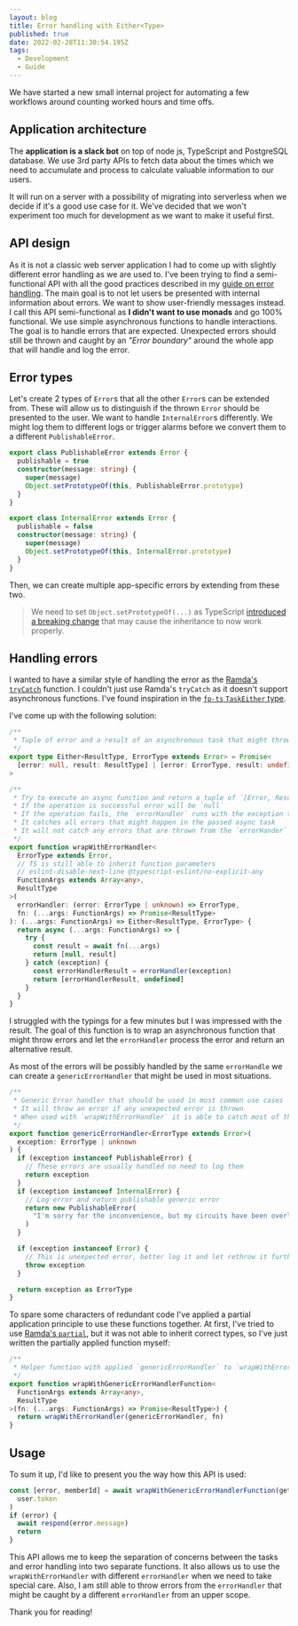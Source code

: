 ```yaml
---
layout: blog
title: Error handling with Either<Type>
published: true
date: 2022-02-28T11:30:54.195Z
tags:
  - Development
  - Guide
---
```


We have started a new small internal project for automating a few workflows around counting worked hours and time offs.

## Application architecture

The **application is a slack bot** on top of node js, TypeScript and PostgreSQL database. We use 3rd party APIs to fetch data about the times which we need to accumulate and process to calculate valuable information to our users.

It will run on a server with a possibility of migrating into serverless when we decide if it's a good use case for it. We've decided that we won't experiment too much for development as we want to make it useful first.

## API design

As it is not a classic web server application I had to come up with slightly different error handling as we are used to. I've been trying to find a semi-functional API with all the good practices described in my [guide on error handling](/blog/2020-12-09-guide-on-error-handling). The main goal is to not let users be presented with internal information about errors. We want to show user-friendly messages instead.
I call this API semi-functional as **I didn't want to use monads** and go 100% functional. We use simple asynchronous functions to handle interactions.
The goal is to handle errors that are expected. Unexpected errors should still be thrown and caught by an _"Error boundary"_ around the whole app that will handle and log the error.

## Error types

Let's create 2 types of `Error`s that all the other `Error`s can be extended from.
These will allow us to distinguish if the thrown `Error` should be presented to the user. We want to handle `InternalError`s differently. We might log them to different logs or trigger alarms before we convert them to a different `PublishableError`.

```typescript
export class PublishableError extends Error {
  publishable = true
  constructor(message: string) {
    super(message)
    Object.setPrototypeOf(this, PublishableError.prototype)
  }
}

export class InternalError extends Error {
  publishable = false
  constructor(message: string) {
    super(message)
    Object.setPrototypeOf(this, InternalError.prototype)
  }
}
```

Then, we can create multiple app-specific errors by extending from these two.

> We need to set `Object.setPrototypeOf(...)` as TypeScript [introduced a breaking change](https://github.com/Microsoft/TypeScript-wiki/blob/main/Breaking-Changes.md#extending-built-ins-like-error-array-and-map-may-no-longer-work) that may cause the inheritance to now work properly.

## Handling errors

I wanted to have a similar style of handling the error as the [Ramda's `tryCatch`](https://ramdajs.com/docs/#tryCatch) function. I couldn't just use Ramda's `tryCatch` as it doesn't support asynchronous functions. I've found inspiration in the [`fp-ts` `TaskEither` type](https://gcanti.github.io/fp-ts/modules/TaskEither.ts.html).

I've come up with the following solution:

```typescript
/**
 * Tuple of error and a result of an asynchronous task that might throw an error
 */
export type Either<ResultType, ErrorType extends Error> = Promise<
  [error: null, result: ResultType] | [error: ErrorType, result: undefined]
>

/**
 * Try to execute an async function and return a tuple of `[Error, ResultType]`
 * If the operation is successful error will be `null`
 * If the operation fails, the `errorHandler` runs with the exception that was thrown, Result is `undefined`
 * It catches all errors that might happen in the passed async task
 * It will not catch any errors that are thrown from the `errorHander`
 */
export function wrapWithErrorHandler<
  ErrorType extends Error,
  // TS is still able to inherit function parameters
  // eslint-disable-next-line @typescript-eslint/no-explicit-any
  FunctionArgs extends Array<any>,
  ResultType
>(
  errorHandler: (error: ErrorType | unknown) => ErrorType,
  fn: (...args: FunctionArgs) => Promise<ResultType>
): (...args: FunctionArgs) => Either<ResultType, ErrorType> {
  return async (...args: FunctionArgs) => {
    try {
      const result = await fn(...args)
      return [null, result]
    } catch (exception) {
      const errorHandlerResult = errorHandler(exception)
      return [errorHandlerResult, undefined]
    }
  }
}
```

I struggled with the typings for a few minutes but I was impressed with the result.
The goal of this function is to wrap an asynchronous function that might throw errors and let the `errorHandler` process the error and return an alternative result.

As most of the errors will be possibly handled by the same `errorHandle` we can create a `genericErrorHandler` that might be used in most situations.

```typescript
/**
 * Generic Error handler that should be used in most common use cases
 * It will throw an error if any unexpected error is thrown
 * When used with `wrapWithErrorHandler` it is able to catch most of the expected errors
 */
export function genericErrorHandler<ErrorType extends Error>(
  exception: ErrorType | unknown
) {
  if (exception instanceof PublishableError) {
    // These errors are usually handled no need to log them
    return exception
  }
  if (exception instanceof InternalError) {
    // Log error and return publishable generic error
    return new PublishableError(
      "I'm sorry for the inconvenience, but my circuits have been overloaded :zap:"
    )
  }

  if (exception instanceof Error) {
    // This is unexpected error, better log it and let rethrow it further away
    throw exception
  }

  return exception as ErrorType
}
```

To spare some characters of redundant code I've applied a partial application principle to use these functions together. At first, I've tried to use [Ramda's `partial`](https://ramdajs.com/docs/#partial), but it was not able to inherit correct types, so I've just written the partially applied function myself:

```typescript
/**
 * Helper function with applied `genericErrorHandler` to `wrapWithErrorHandler`
 */
export function wrapWithGenericErrorHandlerFunction<
  FunctionArgs extends Array<any>,
  ResultType
>(fn: (...args: FunctionArgs) => Promise<ResultType>) {
  return wrapWithErrorHandler(genericErrorHandler, fn)
}
```

## Usage

To sum it up, I'd like to present you the way how this API is used:

```typescript
const [error, memberId] = await wrapWithGenericErrorHandlerFunction(getUserId)(
  user.token
)
if (error) {
  await respond(error.message)
  return
}
```

This API allows me to keep the separation of concerns between the tasks and error handling into two separate functions. It also allows us to use the `wrapWithErrorHandler` with different `errorHandler` when we need to take special care. Also, I am still able to throw errors from the `errorHandler` that might be caught by a different `errorHandler` from an upper scope.

Thank you for reading!
